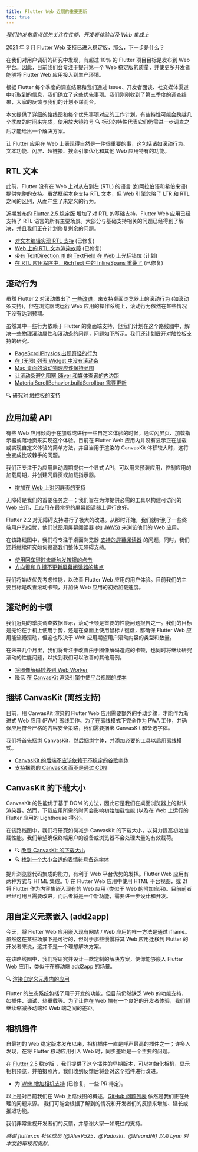 ```yaml
---
title: Flutter Web 近期的重要更新
toc: true
---
```


_我们的发布重点优先关注在性能、开发者体验以及 Web 集成上_

2021 年 3 月 [Flutter Web 支持已进入稳定版]({{site.url}}/posts/flutter-web-support-hits-the-stable-milestone)，那么，下一步是什么？

在我们对用户调研的研究中发现，有超过 10％ 的 Flutter 项目目标是发布到 Web 平台。因此，目前我们会专注于提升第一个 Web 稳定版的质量，并使更多开发者能够将 Flutter Web 应用投入到生产环境。

根据 Flutter 每个季度的调查结果和我们通过 Issue、开发者面谈、社交媒体渠道中听取到的信息，我们确立了这些优先事项。我们刚刚收到了第三季度的调查结果，大家的反馈与我们的计划不谋而合。

本文提供了详细的路线图和每个优先事项对应的工作计划。有些特性可能会跨越几个季度的时间来完成，使用放大镜符号 🔍 标识的特性代表它们仍需进一步调查之后才能给出一个解决方案。

让 Flutter 应用在 Web 上表现得自然是一件很重要的事，这包括诸如滚动行为、文本功能、闪屏、超链接、搜索引擎优化和其他 Web 应用特有的功能。

## RTL 文本

此前，Flutter 没有在 Web 上对从右到左 (RTL) 的语言 (如阿拉伯语和希伯来语) 提供完整的支持。虽然框架本身支持 RTL 文本，但 Web 引擎忽略了 LTR 和 RTL 之间的区别，从而产生了未定义的行为。

近期发布的 [Flutter 2.5 稳定版]({{site.url}}/posts/whats-new-in-flutter-2-5) 增加了对 RTL 的基础支持，Flutter Web 应用已经支持了 RTL 语言的所有主要场景。大部分与基础支持相关的问题已经得到了解决，并且我们正在计划修复剩余的问题。

- [对文本编辑实现 RTL 支持](https://github.com/flutter/flutter/issues/32239) (已修复)
- [Web 上的 RTL 文本渲染故障](https://github.com/flutter/flutter/issues/69396) (已修复)
- [带有 TextDirection.rtl 的 TextField 在 Web 上光标错位](https://github.com/flutter/flutter/issues/78550) (计划)
- [在 RTL 应用程序中，RichText 中的 InlineSpans 重叠了](https://github.com/flutter/flutter/issues/82136) (已修复)

## 滚动行为

虽然 Flutter 2 对滚动做出了 [一些改进](https://github.com/flutter/flutter/pulls?q=is%3Apr+is%3Aclosed+is%3Amerged+label%3A%22f%3A+scrolling%22)，来支持桌面浏览器上的滚动行为 (如滚动条支持)，但在浏览器或运行 Web 应用的操作系统上，滚动行为依然在某些情况下没有达到预期。

虽然其中一些行为依赖于 Flutter 的桌面端支持，但我们计划在这个路线图中，解决一些物理滚动属性和滚动条的问题，问题如下所示。我们还计划展开对触控板支持的研究。

- [PageScrollPhysics 出现奇怪的行为](https://github.com/flutter/flutter/issues/35687)
- [在 (无限) 列表 Widget 中没有滚动条](https://github.com/flutter/flutter/issues/41434)
- [Mac 桌面的滚动物理应该保持范围](https://github.com/flutter/flutter/issues/85579)
- [让滚动条避免阻塞 Sliver 和媒体查询的内边距](https://github.com/flutter/flutter/issues/13253)
- [MaterialScrollBehavior.buildScrollbar 需要更新](https://github.com/flutter/flutter/issues/87739)

🔍 研究对 [触控板的支持](https://github.com/flutter/flutter/issues/23604)

## 应用加载 API

有些 Web 应用倾向于在加载或进行一些自定义体验的时候，通过闪屏页、加载指示器或落地页来实现这个体验。目前在 Flutter Web 应用内并没有显示正在加载或实现自定义体验的简单方法，并且当用于渲染的 CanvasKit 体积较大时，这将会变成比较棘手的问题。

我们正专注于为应用启动周期提供一个显式 API，可以用来预装应用，控制应用的加载周期，并创建闪屏页或加载指示器。

- [增加在 Web 上对闪屏页的支持](https://github.com/flutter/flutter/issues/48468)

无障碍是我们的首要任务之一；我们旨在为你提供必需的工具以构建可访问的 Web 应用，且应用在最常见的屏幕阅读器上运行良好。

Flutter 2.2 对无障碍支持进行了极大的改进。从那时开始，我们就听到了一些终端用户的担忧，他们试图用屏幕阅读器 (如 [JAWS](https://www.freedomscientific.com/products/software/jaws/)) 来浏览他们的 Web 应用。

在该路线图中，我们将专注于桌面浏览器 [支持的屏幕阅读器](https://flutter.cn/docs/development/accessibility-and-localization/accessibility#screen-readers) 的问题，同时，我们还将继续研究如何提高我们整体无障碍支持。

- [使用回车键时未能触发按钮的点击](https://github.com/flutter/flutter/issues/83812)
- [方向键和 B 键不更新屏幕阅读器的焦点](https://github.com/flutter/flutter/issues/83809)

我们将始终优先考虑性能，以改善 Flutter Web 应用的用户体验。目前我们的主要目标是改善滚动卡顿，并加快 Web 应用的初始加载速度。

## 滚动时的卡顿

我们近期的季度调查数据显示，滚动卡顿是首要的性能问题报告之一。我们的目标是无论在手机上使用手势，还是在桌面上使用鼠标 / 键盘，都确保 Flutter Web 应用能流畅滚动，但这也取决于 Web 应用期望用户滚动内容的类型和数量。

在未来几个月里，我们将专注于改善由于图像解码造成的卡顿，也同时将继续研究滚动的性能问题，以找到我们可以改善的其他用例。

- [将图像解码转移到 Web Worker](https://github.com/flutter/flutter/issues/63397)
- 降低 [在 CanvasKit 渲染引擎中使平台视图的成本](https://github.com/flutter/flutter/issues/71884)

## 捆绑 CanvasKit (离线支持)

目前，用 CanvasKit 渲染的 Flutter Web 应用需要额外的手动步骤，才能作为渐进式 Web 应用 (PWA) 离线工作。为了在离线模式下完全作为 PWA 工作，并确保应用符合严格的内容安全策略，我们需要捆绑 CanvasKit 和备选字体。

我们将首先捆绑 CanvasKit，然后捆绑字体，并添加必要的工具以启用离线模式。

- [CanvasKit 的后端不应该依赖于不稳定的谷歌字体](https://github.com/flutter/flutter/issues/85793)
- [支持捆绑的 CanvasKit 而不是通过 CDN](https://github.com/flutter/flutter/issues/70101)

## CanvasKit 的下载大小

CanvasKit 的性能优于基于 DOM 的方法，因此它是我们在桌面浏览器上的默认渲染器。然而，下载应用所需的时间会影响初始加载性能 (以及在 Web 上运行的 Flutter 应用的 Lighthouse 得分)。

在该路线图中，我们将研究如何减少 CanvasKit 的下载大小，以努力提高初始加载性能。我们希望确保终端用户的设备或浏览器不会处理大量的有效载荷。

- 🔍 [改善 CanvasKit 的下载大小](https://github.com/flutter/flutter/issues/89616)
- 🔍 [找到一个大小合适的表情符号备选字体](https://github.com/flutter/flutter/issues/76248)

提升浏览器代码集成的能力，有利于 Web 平台优势的发挥。Flutter Web 应用有两种方式与 HTML 集成。1) 在 Flutter Web 应用中使用 HTML 平台视图，或 2) 将 Flutter 作为内容集嵌入现有的 Web 应用 (类似于 Web 的附加应用)。目前前者已经可用且需要改进，而后者将是一个新功能，需要进一步设计和开发。

## 用自定义元素嵌入 (add2app)

今天，将 Flutter Web 应用嵌入现有网站 / Web 应用的唯一方法是通过 iframe。虽然这在某些场景下是可行的，但对于那些慢慢将其 Web 应用迁移到 Flutter 的开发者来说，这并不是一个理想解决方案。

在该路线图中，我们将研究并设计一款定制的解决方案，使你能够嵌入 Flutter Web 应用，类似于在移动端 add2app 的场景。

🔍 [渲染自定义元素内的应用](https://github.com/flutter/flutter/issues/32329)

Flutter 的生态系统包括了用于开发的功能，但目前仍然缺乏 Web 的功能支持，如插件、调试、热重载等。为了让你在 Web 端有一个良好的开发者体验，我们将继续缩减移动端和 Web 端之间的差距。

## 相机插件

自最初的 Web 稳定版本发布以来，相机插件一直是呼声最高的插件之一；许多人发现，在将 Flutter 移动应用引入 Web 时，同步差距是一个主要的问题。

在 [Flutter 2.5 稳定版]({{site.url}}/posts/whats-new-in-flutter-2-5) ，我们提供了这个[插件](https://pub.dev/packages/camera_web)的早期版本，可以初始化相机，显示相机预览，并拍摄照片。我们收到反馈后将会对这个插件进行改进。

- 为 [Web 增加相机支持](https://github.com/flutter/flutter/issues/45297) (已修复，一些 PR 待定)。

以上是对目前我们在 Web 上路线图的概述，[GitHub 问题列表](https://github.com/flutter/flutter/issues?q=is%3Aopen+is%3Aissue+label%3Aplatform-web+) 依然是我们正在处理的问题来源。
我们可能会根据了解到的情况和开发者们的反馈来增加、延长或推迟功能。

我们非常重视开发者们的反馈，并感谢大家一如既往的支持。

_感谢 flutter.cn 社区成员 (@AlexV525、@Vadaski、@MeandNi) 以及 Lynn 对本文的审校和贡献。_
